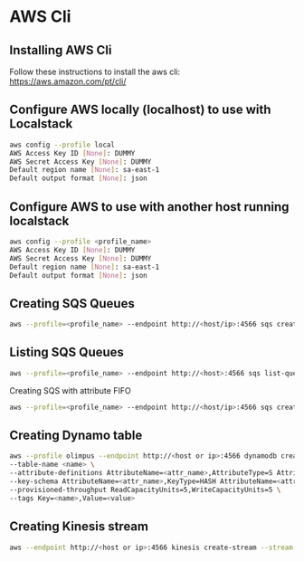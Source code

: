 # AWS Cli

## Installing AWS Cli

Follow these instructions to install the aws cli: https://aws.amazon.com/pt/cli/

## Configure AWS locally (localhost) to use with Localstack

```bash
aws config --profile local
AWS Access Key ID [None]: DUMMY
AWS Secret Access Key [None]: DUMMY
Default region name [None]: sa-east-1
Default output format [None]: json
```

## Configure AWS to use with another host running localstack

```bash
aws config --profile <profile_name>
AWS Access Key ID [None]: DUMMY
AWS Secret Access Key [None]: DUMMY
Default region name [None]: sa-east-1
Default output format [None]: json
```

## Creating SQS Queues

```bash
aws --profile=<profile_name> --endpoint http://<host/ip>:4566 sqs create-queue --queue-name <queue_name>
```

## Listing SQS Queues

```bash
aws --profile=<profile_name> --endpoint http://<host>:4566 sqs list-queues
```

Creating SQS with attribute FIFO

```bash
aws --profile=<profile_name> --endpoint http://<host/ip>:4566 sqs create-queue --queue-name <queue_name> --attributes '{ "FifoQueue": "True" }'
```

## Creating Dynamo table

```bash
aws --profile olimpus --endpoint http://<host or ip>:4566 dynamodb create-table \
--table-name <name> \
--attribute-definitions AttributeName=<attr_name>,AttributeType=S AttributeName=<attr_name>,AttributeType=S \
--key-schema AttributeName=<attr_name>,KeyType=HASH AttributeName=<attr_name>,KeyType=RANGE \
--provisioned-throughput ReadCapacityUnits=5,WriteCapacityUnits=5 \
--tags Key=<name>,Value=<value>
```

## Creating Kinesis stream

```bash
aws --endpoint http://<host or ip>:4566 kinesis create-stream --stream-name <stream_name> --shard-count 1
```
